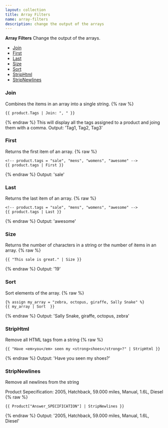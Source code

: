 ```yaml
---
layout: collection
title: Array Filters
name: array-filters
description: change the output of the arrays
---
```


**Array Filters**
Change the output of the arrays.

* [Join](#join) 
* [First](#first) 
* [Last](#last) 
* [Size](#size) 
* [Sort](#sort)
* [StripHtml](#striphtml)
* [StripNewlines](#stripnewlines)

<a name="join"></a>
### Join 
Combines the items in an array into a single string.
{% raw %}
```
{{ product.Tags | Join: ", " }}
```
{% endraw %}
This will display all the tags assigned to a product and joing them with a comma.
Output: 'Tag1, Tag2, Tag3'

<a name="first"></a>
### First 
Returns the first item of an array.
{% raw %}
```
<!-- product.tags = "sale", "mens", "womens", "awesome" -->
{{ product.tags | First }}
```
{% endraw %}
Output: 'sale'

<a name="last"></a>
### Last 
Returns the last item of an array.
{% raw %}
```
<!-- product.tags = "sale", "mens", "womens", "awesome" -->
{{ product.tags | Last }}
```
{% endraw %}
Output: 'awesome'

<a name="size"></a>
### Size 
Returns the number of characters in a string or the number of items in an array. 
{% raw %}
```
{{ "This sale is great." | Size }}
```
{% endraw %}
Output: '19'

<a name="sort"></a>
### Sort 
Sort elements of the array.
{% raw %}
```
{% assign my_array = "zebra, octopus, giraffe, Sally Snake" %}
{{ my_array | Sort  }}
```
{% endraw %}
Output: 'Sally Snake, giraffe, octopus, zebra'

<a name="striphtml"></a>
### StripHtml 
Remove all HTML tags from a string
{% raw %}
```
{{ "Have <em>you</em> seen my <strong>shoes</strong>?" | StripHtml }}
```
{% endraw %}
Output: 'Have you seen my shoes?'

<a name="stripnewlines"></a>
### StripNewlines 
Remove all newlines from the string

Product Sepecification: 2005, Hatchback,
59.000 miles, Manual,
1.6L, Diesel
{% raw %}
```
{{ Product["Answer_SPECIFICATION"] | StripNewlines }}
```
{% endraw %}
Output: '2005, Hatchback, 59.000 miles, Manual, 1.6L, Diesel'